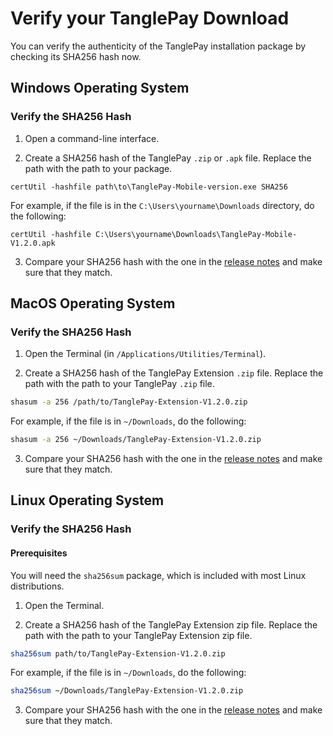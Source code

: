 # Verify your TanglePay Download
You can verify the authenticity of the TanglePay installation package by checking its SHA256 hash now. 

## Windows Operating System

### Verify the SHA256 Hash

1. Open a command-line interface.

2. Create a SHA256 hash of the TanglePay `.zip` or `.apk` file. Replace the path with the path to your package.

```
certUtil -hashfile path\to\TanglePay-Mobile-version.exe SHA256
```

For example, if the file is in the `C:\Users\yourname\Downloads` directory, do the following:

```
certUtil -hashfile C:\Users\yourname\Downloads\TanglePay-Mobile-V1.2.0.apk
```

3. Compare your SHA256 hash with the one in the [release notes](https://github.com/TanglePay/TanglePay-Mobile/releases) and make sure that they match.

## MacOS Operating System

### Verify the SHA256 Hash

1. Open the Terminal (in `/Applications/Utilities/Terminal`).

2. Create a SHA256 hash of the TanglePay Extension `.zip` file. Replace the path with the path to your TanglePay `.zip` file.

  ```bash
  shasum -a 256 /path/to/TanglePay-Extension-V1.2.0.zip
  ```

  For example, if the file is in `~/Downloads`, do the following:

  ```bash
  shasum -a 256 ~/Downloads/TanglePay-Extension-V1.2.0.zip
  ```

3. Compare your SHA256 hash with the one in the [release notes](https://github.com/TanglePay/TanglePay-Extension/releases) and make sure that they match.
    
## Linux Operating System
### Verify the SHA256 Hash

#### Prerequisites

You will need the `sha256sum` package, which is included with most Linux distributions.

1. Open the Terminal.

2. Create a SHA256 hash of the TanglePay Extension zip file. Replace the path with the path to your TanglePay Extension zip file.

  ```bash
  sha256sum path/to/TanglePay-Extension-V1.2.0.zip
  ```

  For example, if the file is in `~/Downloads`, do the following:

  ```bash
  sha256sum ~/Downloads/TanglePay-Extension-V1.2.0.zip
  ```

3. Compare your SHA256 hash with the one in the [release notes](https://github.com/TanglePay/TanglePay-Extension/releases) and make sure that they match.
